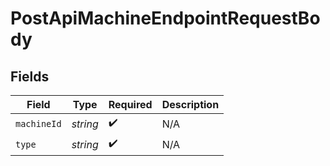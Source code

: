 # PostApiMachineEndpointRequestBody


## Fields

| Field              | Type               | Required           | Description        |
| ------------------ | ------------------ | ------------------ | ------------------ |
| `machineId`        | *string*           | :heavy_check_mark: | N/A                |
| `type`             | *string*           | :heavy_check_mark: | N/A                |